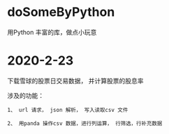 # doSomeByPython
用Python 丰富的库，做点小玩意

# 2020-2-23  

  下载雪球的股票日交易数据， 并计算股票的股息率 

  涉及的功能：
  
    1、 url 请求， json 解析， 写入读取csv 文件
    
    2、 用panda 操作csv 数据，进行列运算， 行筛选，行补充数据 
